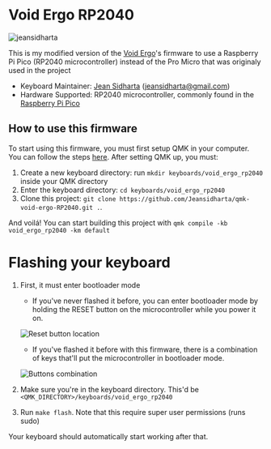 # Void Ergo RP2040

![jeansidharta](https://i.imgur.com/WVHc4Mb.jpeg)

This is my modified version of the [Void Ergo](https://github.com/victorlucachi/void_ergo)'s firmware to use a Raspberry Pi Pico (RP2040 microcontroller) instead of the Pro Micro that was originaly used in the project

* Keyboard Maintainer: [Jean Sidharta](https://github.com/JeanSidharta) (jeansidharta@gmail.com)
* Hardware Supported: RP2040 microcontroller, commonly found in the [Raspberry Pi Pico](https://www.raspberrypi.com/products/raspberry-pi-pico/)

## How to use this firmware

To start using this firmware, you must first setup QMK in your computer. You can follow the steps [here](https://docs.qmk.fm/#/newbs). After setting QMK up, you must:

1. Create a new keyboard directory: run `mkdir keyboards/void_ergo_rp2040` inside your QMK directory
2. Enter the keyboard directory: `cd keyboards/void_ergo_rp2040`
3. Clone this project: `git clone https://github.com/Jeansidharta/qmk-void-ergo-RP2040.git .`.

And voilá! You can start building this project with `qmk compile -kb void_ergo_rp2040 -km default`

# Flashing your keyboard

1. First, it must enter bootloader mode
    - If you've never flashed it before, you can enter bootloader mode by holding the RESET button on the microcontroller while you power it on.

    ![Reset button location](https://i.imgur.com/CkVeKQr.png)

    - If you've flashed it before with this firmware, there is a combination of keys that'll put the microcontroller in bootloader mode.

    ![Buttons combination](https://i.imgur.com/N1OBQxW.png) 
2. Make sure you're in the keyboard directory. This'd be `<QMK_DIRECTORY>/keyboards/void_ergo_rp2040`
3. Run `make flash`. Note that this require super user permissions (runs sudo)

Your keyboard should automatically start working after that.
